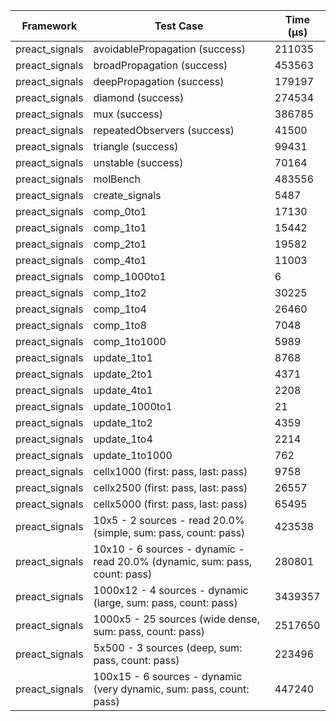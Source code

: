 | Framework | Test Case | Time (μs) |
| --- | --- | --- |
| preact_signals | avoidablePropagation (success) | 211035 |
| preact_signals | broadPropagation (success) | 453563 |
| preact_signals | deepPropagation (success) | 179197 |
| preact_signals | diamond (success) | 274534 |
| preact_signals | mux (success) | 386785 |
| preact_signals | repeatedObservers (success) | 41500 |
| preact_signals | triangle (success) | 99431 |
| preact_signals | unstable (success) | 70164 |
| preact_signals | molBench | 483556 |
| preact_signals | create_signals | 5487 |
| preact_signals | comp_0to1 | 17130 |
| preact_signals | comp_1to1 | 15442 |
| preact_signals | comp_2to1 | 19582 |
| preact_signals | comp_4to1 | 11003 |
| preact_signals | comp_1000to1 | 6 |
| preact_signals | comp_1to2 | 30225 |
| preact_signals | comp_1to4 | 26460 |
| preact_signals | comp_1to8 | 7048 |
| preact_signals | comp_1to1000 | 5989 |
| preact_signals | update_1to1 | 8768 |
| preact_signals | update_2to1 | 4371 |
| preact_signals | update_4to1 | 2208 |
| preact_signals | update_1000to1 | 21 |
| preact_signals | update_1to2 | 4359 |
| preact_signals | update_1to4 | 2214 |
| preact_signals | update_1to1000 | 762 |
| preact_signals | cellx1000 (first: pass, last: pass) | 9758 |
| preact_signals | cellx2500 (first: pass, last: pass) | 26557 |
| preact_signals | cellx5000 (first: pass, last: pass) | 65495 |
| preact_signals | 10x5 - 2 sources - read 20.0% (simple, sum: pass, count: pass) | 423538 |
| preact_signals | 10x10 - 6 sources - dynamic - read 20.0% (dynamic, sum: pass, count: pass) | 280801 |
| preact_signals | 1000x12 - 4 sources - dynamic (large, sum: pass, count: pass) | 3439357 |
| preact_signals | 1000x5 - 25 sources (wide dense, sum: pass, count: pass) | 2517650 |
| preact_signals | 5x500 - 3 sources (deep, sum: pass, count: pass) | 223496 |
| preact_signals | 100x15 - 6 sources - dynamic (very dynamic, sum: pass, count: pass) | 447240 |
